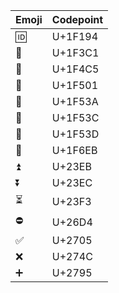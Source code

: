 <!-- placeholder to force blank line before included text -->

| Emoji | Codepoint |
| ----- | ----- |
| 🆔 | U+1F194 |
| 🏁 | U+1F3C1 |
| 📅 | U+1F4C5 |
| 🔁 | U+1F501 |
| 🔺 | U+1F53A |
| 🔼 | U+1F53C |
| 🔽 | U+1F53D |
| 🛫 | U+1F6EB |
| ⏫ | U+23EB |
| ⏬ | U+23EC |
| ⏳ | U+23F3 |
| ⛔ | U+26D4 |
| ✅ | U+2705 |
| ❌ | U+274C |
| ➕ | U+2795 |


<!-- placeholder to force blank line after included text -->
